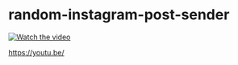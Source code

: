 # random-instagram-post-sender

[![Watch the video](https://img.youtube.com/vi/LZFToXFdIg4/maxresdefault.jpg)](https://youtu.be/T-D1KVIuvjA)

https://youtu.be/
